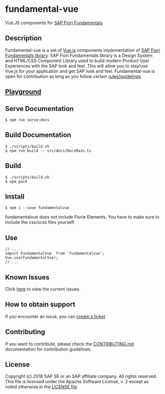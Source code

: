 # fundamental-vue
Vue.JS components for [SAP Fiori Fundamentals](https://github.com/SAP/fundamental)


## Description
Fundamental-vue is a set of [Vue.js](https://vuejs.org/) components implementation of [SAP Fiori Fundamentals library](https://sap.github.io/fundamental/). SAP Fiori Fundamentals library is a Design System and HTML/CSS Component Library used to build modern Product User Experiences with the SAP look and feel. This will allow you to stay/use Vue.js for your application and get SAP look and feel.
Fundamental-vue is open for contribution as long as you follow certain [rules/guidelines](./CONTRIBUTING.md).


## [Playground](https://dist-d1s3gx6kt.now.sh/#/start)

## Serve Documentation
```
$ npm run serve:docs
```

## Build Documentation
```
$ ./scripts/build.sh
$ npm run build -- src/docs/DocsMain.ts
```

## Build
```
$ ./scripts/build.sh
$ npm pack
```

## Install
```
$ npm i --save fundamentalvue
```

fundamentalvue does not include Fiorie Elements. You have to make sure to include the css/scss files yourself.

## Use

```
// ...
import FundamentalVue  from 'fundamentalvue';
Vue.use(FundamentalVue);
// ...
```

## Known Issues

Click [here](https://github.wdf.sap.corp/hybris-pd/fundamental-vue/issues) to view the current issues.

## How to obtain support

If you encounter an issue, you can [create a ticket](https://github.wdf.sap.corp/hybris-pd/fundamental-vue/issues/new)

## Contributing

If you want to contribute, please check the [CONTRIBUTING.md](./CONTRIBUTING.md) documentation for contribution guidelines. 

## License

Copyright (c) 2018 SAP SE or an SAP affiliate company. All rights reserved.
This file is licensed under the Apache Software License, v. 2 except as noted otherwise in the [LICENSE file](https://github.wdf.sap.corp/hybris-pd/fundamental-vue/blob/develop/LICENSE.txt)
